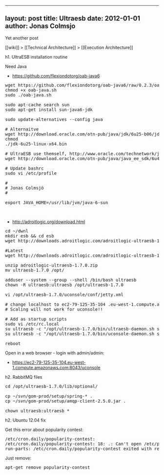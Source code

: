 
---
layout: post
title: Ultraesb
date: 2012-01-01
author: Jonas Colmsjo
---

Yet another post





[[wiki]] > [[Technical Architecture]] > [[Execution Architecture]]

h1. UltraESB installation routine


Need Java
* https://github.com/flexiondotorg/oab-java6

<pre>
wget https://github.com/flexiondotorg/oab-java6/raw/0.2.3/oab-java.sh -O oab-java.sh
chmod +x oab-java.sh
sudo ./oab-java.sh

sudo apt-cache search sun
sudo apt-get install sun-java6-jdk

sudo update-alternatives --config java

# Alternaitve
wget http://download.oracle.com/otn-pub/java/jdk/6u25-b06/jdk-6u25-linux-x64.bin
chmod
./jdk-6u25-linux-x64.bin

# UltraESB use themself, http://www.oracle.com/technetwork/java/javaee/downloads/java-ee-sdk-6u3-jdk-6u29-downloads-523388.html
wget http://download.oracle.com/otn-pub/java/java_ee_sdk/6u4/java_ee_sdk-6u4-jdk-linux-x64.sh

# Update bashrc
sudo vi /etc/profile

#
# Jonas Colmsjö
#

export JAVA_HOME=/usr/lib/jvm/java-6-sun


</pre>


* http://adroitlogic.org/download.html

<pre>
cd ~/dwnl
mkdir esb && cd esb
wget http://downloads.adroitlogic.com/adroitlogic-ultraesb-1.7.0.zip

#Latest
wget http://downloads.adroitlogic.com/adroitlogic-ultraesb-1.7.1.zip

unzip adroitlogic-ultraesb-1.7.0.zip
mv ultraesb-1.7.0 /opt/

adduser --system --group --shell /bin/bash ultraesb
chown -R ultraesb:ultraesb /opt/ultraesb-1.7.0

vi /opt/ultraesb-1.7.0/uconsole/conf/jetty.xml 

# change localhost to ec2-79-125-35-104 .eu-west-1.compute.amazonaws.com etc. Do not change the password
# Scaling will not work for uconsole!!

# Add as startup scripts
sudo vi /etc/rc.local
su ultraesb -c "/opt/ultraesb-1.7.0/bin/ultraesb-daemon.sh start > /dev/null 2>&1"
su ultraesb -c "/opt/ultraesb-1.7.0/bin/uconsole-daemon.sh start > /dev/null 2>&1"

reboot
</pre>


Open in a web browser - login with admin/admin:
* https://ec2-79-125-35-104.eu-west-1.compute.amazonaws.com:8043/uconsole


h2. RabbitMQ files

<pre>
cd /opt/ultraesb-1.7.0/lib/optional/

cp ~/svn/gom-prod/setup/spring-* .
cp ~/svn/gom-prod/setup/amqp-client-2.5.0.jar .

chown ultraesb:ultraesb *
</pre>


h2. Ubuntu 12.04 fix

Get this error about popularity contest:

<pre>
/etc/cron.daily/popularity-contest:
/etc/cron.daily/popularity-contest: 18: .: Can't open /etc/popularity-contest.conf
run-parts: /etc/cron.daily/popularity-contest exited with return code 2
</pre>

Just remove:
<pre>
apt-get remove popularity-contest
</pre>
